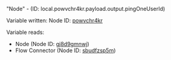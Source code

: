 "Node" - (ID: local.powvchr4kr.payload.output.pingOneUserId)

Variable written:
Node ID: [powvchr4kr](../nodes/powvchr4kr.md)

Variable reads:
* Node (Node ID: [gj8d9gmnwj](../nodes/gj8d9gmnwj.md))
* Flow Connector (Node ID: [sbudfzsp5m](../nodes/sbudfzsp5m.md))
